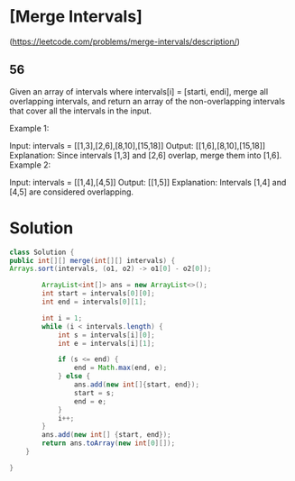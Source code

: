 # [Merge Intervals]

(https://leetcode.com/problems/merge-intervals/description/)

## 56

Given an array of intervals where intervals[i] = [starti, endi], merge all overlapping intervals, and return an array of the non-overlapping intervals that cover all the intervals in the input.

Example 1:

Input: intervals = [[1,3],[2,6],[8,10],[15,18]]
Output: [[1,6],[8,10],[15,18]]
Explanation: Since intervals [1,3] and [2,6] overlap, merge them into [1,6].
Example 2:

Input: intervals = [[1,4],[4,5]]
Output: [[1,5]]
Explanation: Intervals [1,4] and [4,5] are considered overlapping.

# Solution

```java
class Solution {
public int[][] merge(int[][] intervals) {
Arrays.sort(intervals, (o1, o2) -> o1[0] - o2[0]);

        ArrayList<int[]> ans = new ArrayList<>();
        int start = intervals[0][0];
        int end = intervals[0][1];

        int i = 1;
        while (i < intervals.length) {
            int s = intervals[i][0];
            int e = intervals[i][1];

            if (s <= end) {
                end = Math.max(end, e);
            } else {
                ans.add(new int[]{start, end});
                start = s;
                end = e;
            }
            i++;
        }
        ans.add(new int[] {start, end});
        return ans.toArray(new int[0][]);
    }

}
```
